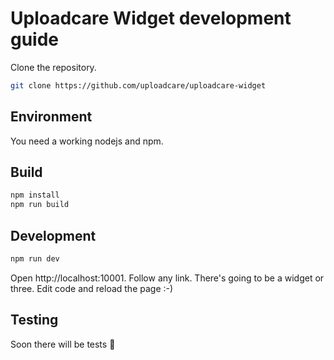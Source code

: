 # Uploadcare Widget development guide

Clone the repository.

```bash
git clone https://github.com/uploadcare/uploadcare-widget
```

## Environment

You need a working nodejs and npm.

## Build

```bash
npm install
npm run build
```

## Development

```bash
npm run dev
```
    
Open http://localhost:10001. Follow any link. 
There's going to be a widget or three. Edit code and reload the page :-)

## Testing

Soon there will be tests 🖖

